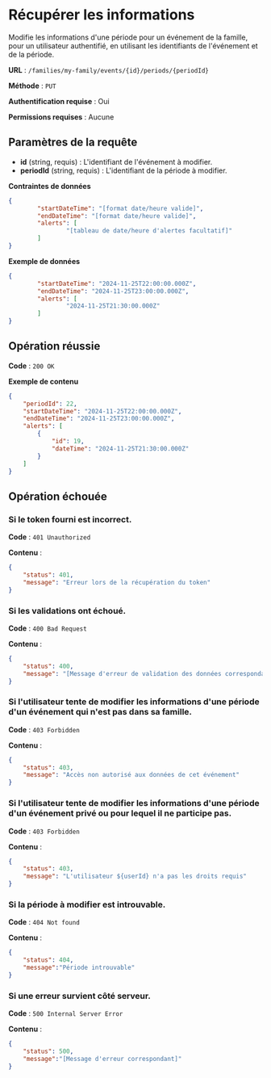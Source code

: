 # Récupérer les informations

Modifie les informations d'une période pour un événement de la famille, pour un utilisateur authentifié, en utilisant les identifiants de l'événement et de la période.

**URL** : `/families/my-family/events/{id}/periods/{periodId}`

**Méthode** : `PUT`

**Authentification requise** : Oui

**Permissions requises** : Aucune

## Paramètres de la requête

-   **id** (string, requis) : L'identifiant de l'événement à modifier.
-   **periodId** (string, requis) : L'identifiant de la période à modifier.

**Contraintes de données**

```json
{
		"startDateTime": "[format date/heure valide]",
		"endDateTime": "[format date/heure valide]",
		"alerts": [
				"[tableau de date/heure d'alertes facultatif]"
		]
}
```

**Exemple de données**

```json
{
		"startDateTime": "2024-11-25T22:00:00.000Z",
		"endDateTime": "2024-11-25T23:00:00.000Z",
		"alerts": [
				"2024-11-25T21:30:00.000Z"
		]
}
```

## Opération réussie

**Code** : `200 OK`

**Exemple de contenu**

```json
{
	"periodId": 22,
	"startDateTime": "2024-11-25T22:00:00.000Z",
	"endDateTime": "2024-11-25T23:00:00.000Z",
	"alerts": [
		{
			"id": 19,
			"dateTime": "2024-11-25T21:30:00.000Z"
		}
	]
}
```

## Opération échouée

### Si le token fourni est incorrect.

**Code** : `401 Unauthorized`

**Contenu** :

```json
{
    "status": 401,
    "message": "Erreur lors de la récupération du token"
}
```

### Si les validations ont échoué.

**Code** : `400 Bad Request`

**Contenu** :

```json
{
    "status": 400,
    "message": "[Message d'erreur de validation des données correspondant]"
}
```

### Si l'utilisateur tente de modifier les informations d'une période d'un événement qui n'est pas dans sa famille.

**Code** : `403 Forbidden`

**Contenu** :

```json
{
    "status": 403,
    "message": "Accès non autorisé aux données de cet événement"
}
```

### Si l'utilisateur tente de modifier les informations d'une période d'un événement privé ou pour lequel il ne participe pas.

**Code** : `403 Forbidden`

**Contenu** :

```json
{
    "status": 403,
    "message": "L'utilisateur ${userId} n'a pas les droits requis"
}
```

### Si la période à modifier est introuvable.

**Code** : `404 Not found`

**Contenu** :

```json
{
    "status": 404,
    "message":"Période introuvable"
}
```

### Si une erreur survient côté serveur.

**Code** : `500 Internal Server Error`

**Contenu** :

```json
{
    "status": 500,
    "message":"[Message d'erreur correspondant]"
}
```